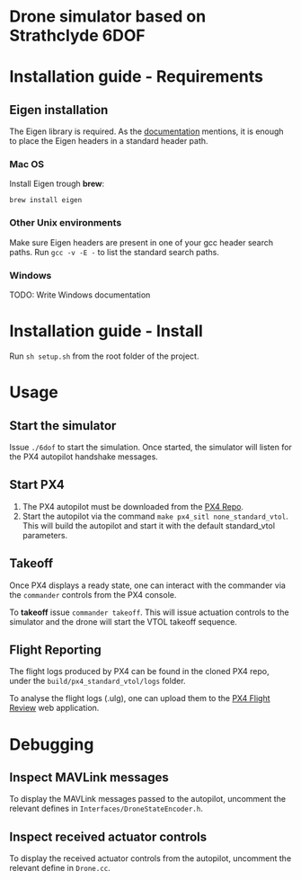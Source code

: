 # Drone simulator based on Strathclyde 6DOF

# Installation guide - Requirements

## Eigen installation
The Eigen library is required. 
As the [documentation](https://eigen.tuxfamily.org/dox/GettingStarted.html#title0) mentions, it is enough to place the Eigen headers in a standard header path. 
### Mac OS
Install Eigen trough **brew**:
```
brew install eigen
```
### Other Unix environments
Make sure Eigen headers are present in one of your gcc header search paths.
Run `gcc -v -E -` to list the standard search paths.

### Windows
TODO: Write Windows documentation

# Installation guide - Install

Run `sh setup.sh` from the root folder of the project.

# Usage

## Start the simulator 
Issue `./6dof` to start the simulation.
Once started, the simulator will listen for the PX4 autopilot handshake messages.

## Start PX4
1. The PX4 autopilot must be downloaded from the [PX4 Repo](https://github.com/PX4/PX4-Autopilot).
2. Start the autopilot via the command `make px4_sitl none_standard_vtol`. This will build the autopilot and start it with the default standard_vtol parameters.

## Takeoff
Once PX4 displays a ready state, one can interact with the commander via the `commander` controls from the PX4 console.

To **takeoff** issue `commander takeoff`. This will issue actuation controls to the simulator and the drone will start the VTOL takeoff sequence.

## Flight Reporting
The flight logs produced by PX4 can be found in the cloned PX4 repo, under the `build/px4_standard_vtol/logs` folder.

To analyse the flight logs (.ulg), one can upload them to the [PX4 Flight Review](https://logs.px4.io/) web application.

# Debugging

## Inspect MAVLink messages
To display the MAVLink messages passed to the autopilot, uncomment the relevant defines in `Interfaces/DroneStateEncoder.h`.

## Inspect received actuator controls
To display the received actuator controls from the autopilot, uncomment the relevant define in `Drone.cc`.